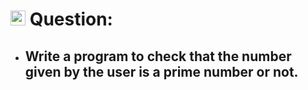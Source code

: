 # <img height="24px" src="https://cdn-icons-png.flaticon.com/512/5968/5968292.png"> Question:

- ## Write a program to check that the number given by the user is a prime number or not.